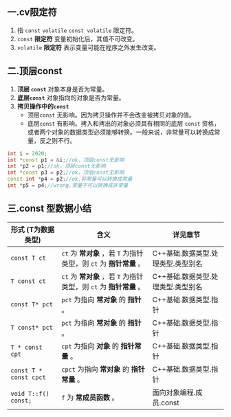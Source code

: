 ## 一.cv限定符

1.	指 `const` `volatile` `const volatile` 限定符。
2.	`const` **限定符** 变量初始化后，其值不可改变。
3.	`volatile` **限定符** 表示变量可能在程序之外发生改变。

## 二.顶层const
1.	**顶层 `const`** 对象本身是否为常量。
2.	**底层`const`** 对象指向的对象是否为常量。
3.	**拷贝操作中的`const`**  
	+	顶层`const` 无影响。因为拷贝操作并不会改变被拷贝对象的值。
	+	底层`const` 有影响。拷入和拷出的对象必须具有相同的底层 `const` 资格，或者两个对象的数据类型必须能够转换。一般来说，非常量可以转换成常量，反之则不行。
```c++
int i = 2020;
int *const p1 = &i;//ok，顶层const无影响
int *p2 = p1;//ok，顶层const无影响
int *const p3 = p2;//ok，顶层const无影响
const int *p4 = p2;//ok,非常量可以转换成常量
int *p5 = p4;//wrong,常量不可以转换成非常量
```
## 三.const 型数据小结

| 形式 (T为数据类型)     | 含义                                                         | 详见章节                           |
| ---------------------- | ------------------------------------------------------------ | ---------------------------------- |
| `const T ct`           | `ct` 为 **常对象** ，若 `T` 为指针类型，则 `ct` 为 **指针常量** 。 | C++基础.数据类型.处理类型.类型别名 |
| `T const ct`           | `ct` 为 **常对象** ，若 `T` 为指针类型，则 `ct` 为 **指针常量** 。 | C++基础.数据类型.处理类型.类型别名 |
| `const T* pct`         | `pct` 为指向 **常对象** 的 **指针** 。                       | C++基础.数据类型.指针              |
| `T const* pct`         | `pct` 为指向 **常对象** 的 **指针** 。                       | C++基础.数据类型.指针              |
| `T * const cpt`        | `cpt` 为指向 **对象** 的 **指针常量** 。                     | C++基础.数据类型.指针              |
| `const T * const cpct` | `cpct` 为指向 **常对象** 的 **指针常量** 。                  | C++基础.数据类型.指针              |
| `void T::f() const;`   | `f` 为 **常成员函数** 。                                     | 面向对象编程.成员.const            |

